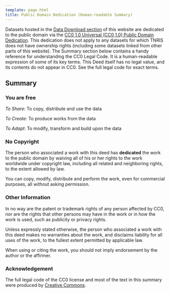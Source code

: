 ```yaml
---
template: page.html
title: Public Domain Dedication (Human-readable Summary)
---
```



Datasets hosted in the [Data Download section](data-download) of this website
are dedicated to the public domain via the [CC0 1.0 Universal (CC0 1.0) Public
Domain Dedication](public-domain-dedication-full). This dedication does not
apply to any datasets for which TNRIS does not have ownership rights (including
some datasets linked from other parts of this website). The Summary section
below contains a handy reference for understanding the CC0 Legal Code. It is a
human-readable expression of some of its key terms. This Deed itself has no
legal value, and its contents do not appear in CC0. See the full legal code for
exact terms.


## Summary

### You are free

<i class="summary-icon fa fa-2x fa-share"></i> *To Share*: To copy, distribute and use the data

<i class="summary-icon fa fa-2x fa-lightbulb-o"></i> *To Create*: To produce works from the data

<i class="summary-icon fa fa-2x fa-wrench"></i> *To Adapt*: To modify, transform and build upon the data


### No Copyright

The person who associated a work with this deed has **dedicated** the work to the
public domain by waiving all of his or her rights to the work worldwide under
copyright law, including all related and neighboring rights, to the extent
allowed by law.

You can copy, modify, distribute and perform the work, even for commercial
purposes, all without asking permission.


### Other Information

In no way are the patent or trademark rights of any person affected by CC0, nor
are the rights that other persons may have in the work or in how the work is
used, such as publicity or privacy rights.

Unless expressly stated otherwise, the person who associated a work with this
deed makes no warranties about the work, and disclaims liability for all uses of
the work, to the fullest extent permitted by applicable law.

When using or citing the work, you should not imply endorsement by the author or
the affirmer.


### Acknowledgement

The full legal code of the CC0 license and most of the text in this summary were
produced by [Creative Commons](https://creativecommons.org/).
